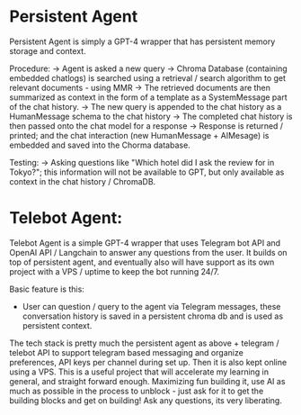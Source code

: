 # Persistent Agent
Persistent Agent is simply a GPT-4 wrapper that has persistent memory storage and context.

Procedure:
-> Agent is asked a new query
-> Chroma Database (containing embedded chatlogs) is searched using a retrieval / search algorithm to get relevant documents - using MMR
-> The retrieved documents are then summarized as context in the form of a template as a SystemMessage part of the chat history.
-> The new query is appended to the chat history as a HumanMessage schema to the chat history
-> The completed chat history is then passed onto the chat model for a response
-> Response is returned / printed; and the chat interaction (new HumanMessage + AIMesage) is embedded and saved into the Chorma database.


Testing:
-> Asking questions like "Which hotel did I ask the review for in Tokyo?"; this information will not be available to GPT, but only available as context in the chat history / ChromaDB.


# Telebot Agent:
Telebot Agent is a simple GPT-4 wrapper that uses Telegram bot API and OpenAI API / Langchain to answer any questions from the user.
It builds on top of persistent agent, and eventually also will have support as its own project with a VPS / uptime to keep the bot running 24/7.

Basic feature is this:
- User can question / query to the agent via Telegram messages, these conversation history is saved in a persistent chroma db and is used as persistent context.

The tech stack is pretty much the persistent agent as above + telegram / telebot API to support telegram based messaging and organize preferences, API keys per channel during set up.
Then it is also kept online using a VPS.
This is a useful project that will accelerate my learning in general, and straight forward enough.
Maximizing fun building it, use AI as much as possible in the process to unblock - just ask for it to get the building blocks and get on building!
Ask any questions, its very liberating.


